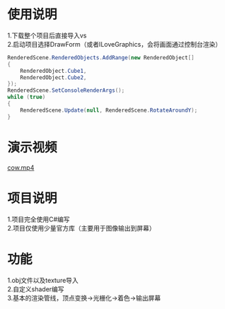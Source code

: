 # 使用说明
1.下载整个项目后直接导入vs  
2.启动项目选择DrawForm（或者ILoveGraphics，会将画面通过控制台渲染）  
```csharp
RenderedScene.RenderedObjects.AddRange(new RenderedObject[]
{	
	RenderedObject.Cube1,
	RenderedObject.Cube2,
});
RenderedScene.SetConsoleRenderArgs();
while (true)
{
	RenderedScene.Update(null, RenderedScene.RotateAroundY);
}
```

# 演示视频
[cow.mp4](cow.mp4)

# 项目说明
1.项目完全使用C#编写  
2.项目仅使用少量官方库（主要用于图像输出到屏幕）  

# 功能    
1.obj文件以及texture导入  
2.自定义shader编写  
3.基本的渲染管线，顶点变换->光栅化->着色->输出屏幕 